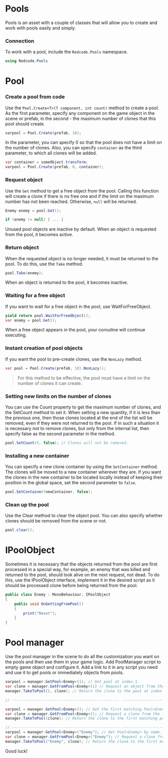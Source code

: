 # Pools
Pools is an asset with a couple of classes that will allow you to create and work with pools easily and simply.

### Connection
To work with a pool, include the `Redcode.Pools` namespace.
```C#
using Redcode.Pools
```

# Pool
### Create a pool from code
Use the `Pool.Create<T>(T component, int count)` method to create a pool. As the first parameter, specify any component on the game object in the scene or prefab,
in the second - the maximum number of clones that this pool should create.
```C#
varpool = Pool.Create(prefab, 10);
```

In the parameter, you can specify 0 so that the pool does not have a limit on the number of clones. Also, you can specify `container` as the third parameter,
to which all clones will be added.
```C#
var container = someObject.transform;
varpool = Pool.Create(prefab, 0, container);
```

### Request object
Use the `Get` method to get a free object from the pool. Calling this function will create a clone if there is no free one and if the limit on the maximum number has not been reached.
Otherwise, `null` will be returned.
```C#
Enemy enemy = pool.Get();

if (enemy != null) { ... }
```

Unused pool objects are inactive by default. When an object is requested from the pool, it becomes active.

### Return object
When the requested object is no longer needed, it must be returned to the pool. To do this, use the `Take` method.
```C#
pool.Take(enemy);
```

When an object is returned to the pool, it becomes inactive.

### Waiting for a free object
If you want to wait for a free object in the pool, use WaitForFreeObject.
```C#
yield return pool.WaitForFreeObject();
var enemy = pool.Get();
```

When a free object appears in the pool, your coroutine will continue executing.

### Instant creation of pool objects
If you want the pool to pre-create clones, use the `NonLazy` method.
```C#
var pool = Pool.Create(prefab, 10).NonLazy();
```

> For this method to be effective, the pool must have a limit on the number of clones it can create.

### Setting new limits on the number of clones
You can use the Count property to get the maximum number of clones, and the SetCount method to set it. When setting a new quantity,
if it is less than the previous one, then those clones located at the end of the list will be removed, even if they were not returned to the pool.
If in such a situation it is necessary not to remove clones, but only from the internal list, then specify false as the second parameter in the method.
```C#
pool.SetCount(5, false); // Clones will not be removed.
```

### Installing a new container
You can specify a new clone container by using the `SetContainer` method. The clones will be moved to a new container wherever they are.
If you want the clones in the new container to be located locally instead of keeping their position in the global space, set the second parameter to `false`.
```C#
pool.SetContainer(newContainer, false);
```

### Clean up the pool
Use the Clear method to clear the object pool. You can also specify whether clones should be removed from the scene or not.
```C#
pool.clear();
```

# IPoolObject
Sometimes it is necessary that the objects returned from the pool are first processed in a special way, for example, an enemy that was killed and returned to the pool,
should look alive on the next request, not dead. To do this, use the IPoolObject interface, implement it in the desired script as it should be processed
clone before being returned from the pool.
```C#
public class Enemy : MonoBehaviour, IPoolObject
{
    public void OnGettingFromPool()
    {
        print("Reset");
    }
}
```

# Pool manager
Use the pool manager in the scene to do all the customization you want on the pools and then use them in your game logic. Add PoolManager script to empty
game object and configure it. Add a link to it in any script you need and use it to get pools or immediately objects from pools.
```C#
varpool = manager.GetPool<Enemy>(1); // Get pool at index 1.
var clone = manager.GetFromPool<Enemy>(1) // Request an object from the pool at index 1.
manager.TakeToPool(1, clone); // Return the clone to the pool at index 1.

// ------------------------------------------------ ----------------------------------

varpool = manager.GetPool<Enemy>(); // Get the first matching Pool<Enemy> from the list.
var clone = manager.GetFromPool<Enemy>(); // Request a clone from the first matching pool Pool<Enemy>().
manager.TakeToPool(clone); // Return the clone to the first matching pool at index 1.

// ------------------------------------------------ ----------------------------------
varpool = manager.GetPool<Enemy>("Enemy"); // Get Pool<Enemy> by name.
var clone = manager.GetFromPool<Enemy>("Enemy"); // Request a clone from Pool<Enemy>() by name.
manager.TakeToPool("Enemy", clone); // Return the clone to the first matching pool with the name.
```

Good luck!
